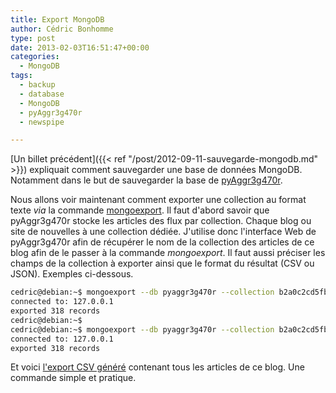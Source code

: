 ```yaml
---
title: Export MongoDB
author: Cédric Bonhomme
type: post
date: 2013-02-03T16:51:47+00:00
categories:
  - MongoDB
tags:
  - backup
  - database
  - MongoDB
  - pyAggr3g470r
  - newspipe

---
```

[Un billet précédent]({{< ref "/post/2012-09-11-sauvegarde-mongodb.md" >}})
expliquait comment sauvegarder une base de données MongoDB.
Notamment dans le but de sauvegarder la base de [pyAggr3g470r][1].

Nous allons voir maintenant comment exporter une collection au format texte
_via_ la commande [mongoexport][2]. Il faut d'abord savoir que pyAggr3g470r
stocke les articles des flux par collection. Chaque blog ou site de nouvelles
à une collection dédiée. J'utilise donc l'interface Web de pyAggr3g470r afin de
récupérer le nom de la collection des articles de ce blog afin de le passer à
la commande _mongoexport_. Il faut aussi préciser les champs de la collection à
exporter ainsi que le format du résultat (CSV ou JSON). Exemples ci-dessous.

```bash
cedric@debian:~$ mongoexport --db pyaggr3g470r --collection b2a0c2cd5fb8b4743181f7c191746b151a7c709e --csv --fields article_date,article_title,article_content -o export.csv
connected to: 127.0.0.1
exported 318 records
cedric@debian:~$
cedric@debian:~$ mongoexport --db pyaggr3g470r --collection b2a0c2cd5fb8b4743181f7c191746b151a7c709e --fields article_date,article_title,article_content -o export.json
connected to: 127.0.0.1
exported 318 records
```

Et voici [l'export CSV généré][3] contenant tous les articles de ce blog.
Une commande simple et pratique.

 [1]: https://git.sr.ht/~cedric/pyAggr3g470r
 [2]: http://docs.mongodb.org/manual/reference/mongoexport/
 [3]: /files/blog/2013/02/export-blog-cedricbonhomme.csv
